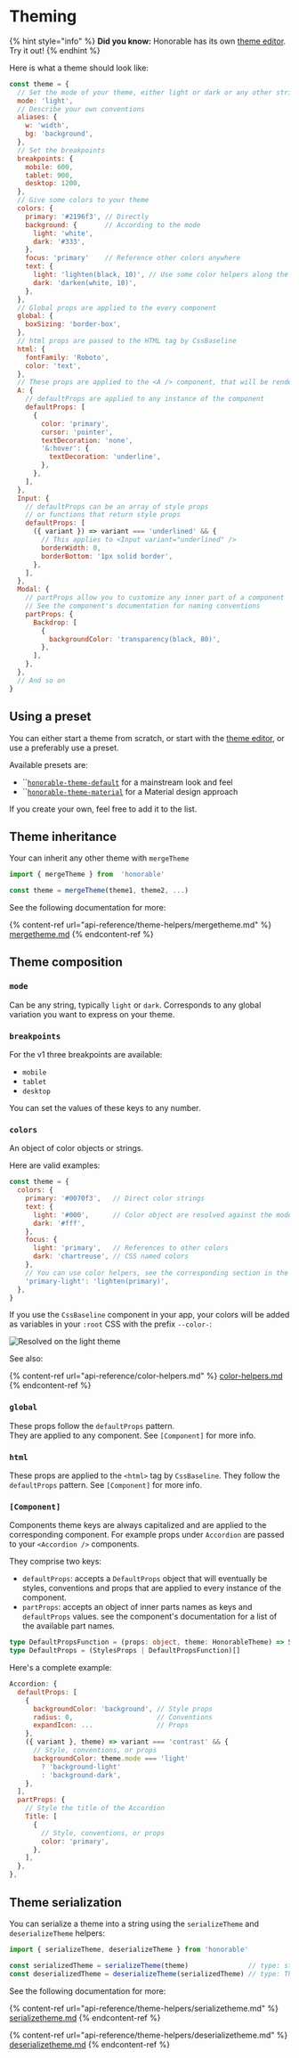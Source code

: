 # Theming

{% hint style="info" %}
**Did you know:** Honorable has its own [theme editor](https://designer.honorable.design). Try it out!
{% endhint %}

Here is what a theme should look like:

```javascript
const theme = {
  // Set the mode of your theme, either light or dark or any other string
  mode: 'light',
  // Describe your own conventions
  aliases: {
    w: 'width',
    bg: 'background',
  },
  // Set the breakpoints
  breakpoints: {
    mobile: 600,
    tablet: 900,
    desktop: 1200,
  },
  // Give some colors to your theme
  colors: {
    primary: '#2196f3', // Directly
    background: {       // According to the mode
      light: 'white',
      dark: '#333',
    },
    focus: 'primary'    // Reference other colors anywhere
    text: {
      light: 'lighten(black, 10)', // Use some color helpers along the way
      dark: 'darken(white, 10)',
    },
  },
  // Global props are applied to the every component
  global: {
    boxSizing: 'border-box',
  },
  // html props are passed to the HTML tag by CssBaseline
  html: {
    fontFamily: 'Roboto',
    color: 'text',
  },
  // These props are applied to the <A /> component, that will be rendered as <a />
  A: {
    // defaultProps are applied to any instance of the component
    defaultProps: [
      {
        color: 'primary',
        cursor: 'pointer',
        textDecoration: 'none',
        '&:hover': {
          textDecoration: 'underline',
        },
      },
    ],
  },
  Input: {
    // defaultProps can be an array of style props
    // or functions that return style props
    defaultProps: [
      ({ variant }) => variant === 'underlined' && {
        // This applies to <Input variant="underlined" />
        borderWidth: 0,
        borderBottom: '1px solid border',
      },
    ],
  },
  Modal: {
    // partProps allow you to customize any inner part of a component
    // See the component's documentation for naming conventions
    partProps: {
      Backdrop: [
        {
          backgroundColor: 'transparency(black, 80)',
        },
      ],
    },
  },
  // And so on
}
```

## Using a preset

You can either start a theme from scratch, or start with the [theme editor](https://design.honorable.design), or use a preferably use a preset.

Available presets are:

* \`\`[`honorable-theme-default`](https://www.npmjs.com/package/honorable-theme-default) for a mainstream look and feel
* \`\`[`honorable-theme-material`](https://www.npmjs.com/package/honorable-theme-material) for a Material design approach

If you create your own, feel free to add it to the list.

## Theme inheritance

Your can inherit any other theme with `mergeTheme`

```javascript
import { mergeTheme } from  'honorable'

const theme = mergeTheme(theme1, theme2, ...)
```

See the following documentation for more:

{% content-ref url="api-reference/theme-helpers/mergetheme.md" %}
[mergetheme.md](api-reference/theme-helpers/mergetheme.md)
{% endcontent-ref %}

## Theme composition

### `mode`

Can be any string, typically `light` or `dark`. Corresponds to any global variation you want to express on your theme.

### `breakpoints`

For the v1 three breakpoints are available:

* `mobile`
* `tablet`
* `desktop`

You can set the values of these keys to any number.

### `colors`

An object of color objects or strings.

Here are valid examples:

```javascript
const theme = {
  colors: {
    primary: '#0070f3',   // Direct color strings
    text: {
      light: '#000',      // Color object are resolved against the mode
      dark: '#fff',
    },
    focus: {
      light: 'primary',   // References to other colors
      dark: 'chartreuse', // CSS named colors
    },
    // You can use color helpers, see the corresponding section in the docs
    'primary-light': 'lighten(primary)',
  },
}
```

If you use the `CssBaseline` component in your app, your colors will be added as variables in your `:root` CSS with the prefix `--color-`:

![Resolved on the light theme](<.gitbook/assets/Screenshot 2022-04-13 at 14.48.49.png>)

See also:

{% content-ref url="api-reference/color-helpers.md" %}
[color-helpers.md](api-reference/color-helpers.md)
{% endcontent-ref %}

### `global`

These props follow the `defaultProps` pattern.\
They are applied to any component. See `[Component]` for more info.

### `html`

These props are applied to the `<html>` tag by `CssBaseline`. They follow the `defaultProps` pattern. See `[Component]` for more info.

### `[Component]`

Components theme keys are always capitalized and are applied to the corresponding component. For example props under `Accordion` are passed to your `<Accordion />` components.

They comprise two keys:

* `defaultProps`: accepts a `DefaultProps` object that will eventually be styles, conventions and props that are applied to every instance of the component.
* `partProps`: accepts an object of inner parts names as keys and `defaultProps` values. see the component's documentation for a list of the available part names.

```typescript
type DefaultPropsFunction = (props: object, theme: HonorableTheme) => StylesProps
type DefaultProps = (StylesProps | DefaultPropsFunction)[]
```

Here's a complete example:

```javascript
Accordion: {
  defaultProps: [
    {
      backgroundColor: 'background', // Style props
      radius: 0,                     // Conventions
      expandIcon: ...                // Props
    },
    ({ variant }, theme) => variant === 'contrast' && {
      // Style, conventions, or props
      backgroundColor: theme.mode === 'light'
        ? 'background-light'
        : 'background-dark',
    },
  ],
  partProps: {
    // Style the title of the Accordion
    Title: [
      {
        // Style, conventions, or props
        color: 'primary',
      },
    ],
  },
},
```

## Theme serialization

You can serialize a theme into a string using the `serializeTheme` and `deserializeTheme` helpers:

```javascript
import { serializeTheme, deserializeTheme } from 'honorable'

const serializedTheme = serializeTheme(theme)               // type: string
const deserializedTheme = deserializeTheme(serializedTheme) // type: Theme
```

See the following documentation for more:

{% content-ref url="api-reference/theme-helpers/serializetheme.md" %}
[serializetheme.md](api-reference/theme-helpers/serializetheme.md)
{% endcontent-ref %}

{% content-ref url="api-reference/theme-helpers/deserializetheme.md" %}
[deserializetheme.md](api-reference/theme-helpers/deserializetheme.md)
{% endcontent-ref %}
